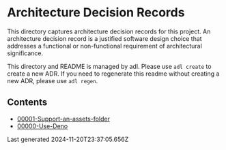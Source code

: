 # Architecture Decision Records
    
This directory captures architecture decision records for this project.
An architecture decision record is a justified software design choice 
that addresses a functional or non-functional requirement of architectural significance.

This directory and README is managed by adl. Please use `adl create` to create a new ADR.
If you need to regenerate this readme without creating a new ADR, please use `adl regen`.

## Contents 

- [00001-Support-an-assets-folder](./00001-Support-an-assets-folder.md)
- [00000-Use-Deno](./00000-Use-Deno.md)

Last generated 2024-11-20T23:37:05.656Z
